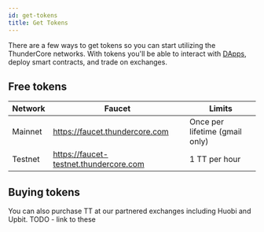 ```yaml
---
id: get-tokens
title: Get Tokens
---
```

There are a few ways to get tokens so you can start utilizing the ThunderCore networks. With tokens you'll be able to interact with [DApps](https://www.thundercore.com/dapps), deploy smart contracts, and trade on exchanges. 

## Free tokens

Network|Faucet                       	   |Limits
-------|-----------------------------------|----------
Mainnet|https://faucet.thundercore.com|Once per lifetime (gmail only)
Testnet|https://faucet-testnet.thundercore.com|1 TT per hour

## Buying tokens

You can also purchase TT at our partnered exchanges including Huobi and Upbit. TODO - link to these